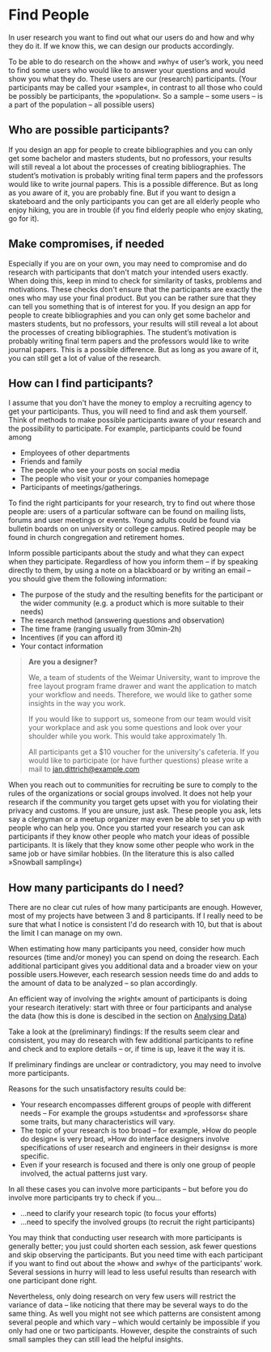 # Find People

In user research you want to find out what our users do and how and why they do it.
If we know this, we can design our products accordingly.

To be able to do research on the »how« and »why« of user’s work, you need to find some users who would like to answer your questions and would show you what they do.
These users are our (research) participants.
(Your participants may be called your »sample«, in contrast to all those who could be possibly be participants, the »population«.
 So a sample – some users – is a part of the population – all possible users)

## Who are possible participants?

If you design an app for people to create bibliographies and you can only get some bachelor and masters students, but no professors, your results will still reveal a lot about the processes of creating bibliographies. The student’s motivation is probably writing final term papers and the professors would like to write journal papers. This is a possible difference. But as long as you aware of it, you are probably fine. But if you want to design a skateboard and the only participants you can get are all elderly people who enjoy hiking, you are in trouble (if you find elderly people who enjoy skating, go for it).

## Make compromises, if needed

Especially if you are on your own, you may need to compromise and do research with participants that don't match your intended users exactly. When doing this, keep in mind to check for similarity of tasks, problems and motivations. These checks don't ensure that the participants are exactly the ones who may use your final product. But you can be rather sure that they can tell you something that is of interest for you.
If you design an app for people to create bibliographies and you can only get some bachelor and masters students, but no professors, your results will still reveal a lot about the processes of creating bibliographies. The student’s motivation is probably writing final term papers and the professors would like to write journal papers. This is a possible difference. But as long as you aware of it, you can still get a lot of value of the research. 

## How can I find participants?

I assume that you don't have the money to employ a recruiting agency to get your participants. Thus, you will need to find and ask them yourself. Think of methods to make possible participants aware of your research and the possibility to participate. For example, participants could be found among

- Employees of other departments
- Friends and family
- The people who see your posts on social media
- The people who visit your or your companies homepage
- Participants of meetings/gatherings.

To find the right participants for your research, try to find out where those people are: users of a
particular software can be found on mailing lists, forums and user meetings or events.
Young adults could be found via bulletin boards on on university or college campus.
Retired people may be found in church congregation and retirement homes.

Inform possible participants about the study and what they can expect when they participate.
Regardless of how you inform them – if by speaking directly to them, by using a note on a blackboard
or by writing an email –  you should give them the following information:

- The purpose of the study and the resulting benefits for the participant or the wider community (e.g. a product which is more suitable to their needs)
- The research method (answering questions and observation)
- The time frame (ranging usually from 30min-2h)
- Incentives (if you can afford it)
- Your contact information


> **Are you a designer?**
>
> We, a team of students of the Weimar University,  want to improve the free layout program frame
drawer and want the application to match your workflow and needs.
Therefore, we would like to gather some insights in the way you work.
>
> If you would like to support us, someone from our team would visit your workplace and ask you some
questions and look over your shoulder while you work.
This would take approximately 1h.
>
> All participants get a $10 voucher for the university's cafeteria.
If you would  like to participate (or have further questions) please write a mail to jan.dittrich@example.com


When you reach out to communities for recruiting be sure to comply to the rules of the organizations or social groups involved.
It does not help your research if the community you target gets upset with you for violating their privacy and customs.
If you are unsure, just ask.
These people you ask, lets say a clergyman or a meetup organizer may even be able to set you up with people who can help you.
Once you started your research  you can ask  participants if they know other people who match your ideas of possible participants.
It is likely that they know some other people who work in the same job or have similar hobbies. (In the literature this is also called »Snowball sampling«)


## How many participants do I need?

There are no clear cut rules of how many participants are enough.
However, most of my projects have between 3 and 8 participants.
If I really need to be sure that what I notice is consistent I'd do research with 10, but that is about the limit I can manage on my own.

When estimating how many participants you need, consider how much resources (time and/or money) you can spend on doing the research. Each additional participant gives you additional data and a broader view on your possible users.However, each research session needs time do and adds to the amount of data to be analyzed – so plan accordingly.

An efficient way of involving the »right« amount of participants is doing your research iteratively: start with three or four participants and analyse the data (how this is done is descibed in the section on [Analysing Data](#Analysis))

Take a look at the (preliminary) findings: If the results seem clear and consistent, you may do research with few additional participants to refine and check and to explore details – or, if time is up, leave it the way it is.

If preliminary findings are unclear or contradictory, you may need to involve more participants.

Reasons for the such unsatisfactory results could be:

* Your research encompasses different groups of people with different needs – For example the groups »students« and »professors« share some traits, but many characteristics will vary.
* The topic of your research is too broad – for example, »How do people do design« is very broad, »How do interface designers involve specifications of user research and engineers in their designs« is more specific.
* Even if your research is focused and there is only one group of people involved, the actual patterns just vary.

In all these cases you can involve more participants – but before you do involve more participants try to check if you…

* …need to clarify your research topic (to focus your efforts)
* …need to specify the involved groups (to recruit the right participants)

You may think that conducting user research with more participants is generally better; you just could shorten each session, ask fewer questions and skip observing the participants. But you need time with each participant if you want to find out about the »how« and »why« of the participants’ work. Several sessions in hurry will lead to less useful results than research with one participant done right.

Nevertheless, only doing research on very few users will restrict the variance of data – like noticing that there may be several ways to do the same thing. As well you might not see which patterns are consistent among several people and which vary – which would certainly be impossible if you only had one or two participants. However, despite the constraints of such small samples they can still lead the helpful insights. 
